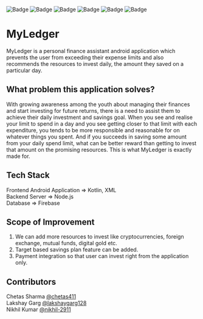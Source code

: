 ![Badge](https://img.shields.io/badge/MyLedger-red) ![Badge](https://img.shields.io/badge/Fintech-blue) ![Badge](https://img.shields.io/badge/Android-green) ![Badge](https://img.shields.io/badge/Node.js-gray) ![Badge](https://img.shields.io/badge/Firebase-orange) ![Badge](https://img.shields.io/badge/Kotlin-purple)
# MyLedger
MyLedger is a personal finance assistant android application which prevents the user from exceeding their expense limits and also recommends the resources to invest daily, the amount they saved on a particular day.

## What problem this application solves?
With growing awareness among the youth about managing their finances and start investing for future returns, there is a need to assist them to achieve their daily investment and savings goal. When you see and realise your limit to spend in a day and you see getting closer to that limit with each expenditure, you tends to be more responsible and reasonable for on whatever things you spent. And if you succeeds in saving some amount from your daily spend limit, what can be better reward than getting to invest that amount on the promising resources. This is what MyLedger is exactly made for.

## Tech Stack
Frontend Android Application => Kotlin, XML
<br>
Backend Server => Node.js
<br>
Database => Firebase

## Scope of Improvement
1. We can add more resources to invest like cryptocurrencies, foreign exchange, mutual funds, digital gold etc.
2. Target based savings plan feature can be added.
3. Payment integration so that user can invest right from the application only.

## Contributors
Chetas Sharma [@chetas411](https://github.com/chetas411)
<br>
Lakshay Garg [@lakshaygarg128](https://github.com/lakshaygarg128)
<br>
Nikhil Kumar [@nikhil-2911](https://github.com/nikhil-2911)
